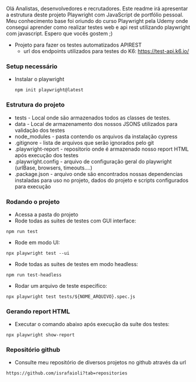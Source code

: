 Olá Analistas, desenvolvedores e recrutadores. Este readme irá apresentar a estrutura deste projeto Playwright com JavaScript de portfólio pessoal.
Meu conhecimento base foi oriundo do curso Playwright pela Udemy onde consegui aprender como realizar testes web e api rest utilizando playwright com javascript. Espero que vocês gostem ;)

* Projeto para fazer os testes automatizados APIREST
  - url dos endpoints utilizados para testes do K6: https://test-api.k6.io/

### Setup necessário ###


* Instalar o playwright

  ```
  npm init playwright@latest
  ```

### Estrutura do projeto ###

* tests - Local onde são armazenados todos as classes de testes.
* data - Local de armazenamento dos nossos JSONS utilizados para validação dos testes
* node_modules - pasta contendo os arquivos da instalação cypress
* .gitignore - lista de arquivos que serão ignorados pelo git
* .playwright-report - repositorio onde é armazenado nosso report HTML após execução dos testes 
* .playwright.config - arquivo de configuração geral do playwright (urlBase, browsers, timeouts....)
* .package.json - arquivo onde são encontrados nossas dependencias instaladas para uso no projeto, dados do projeto e scripts configurados para execução

### Rodando o projeto ###

* Acessa a pasta do projeto
* Rode todas as suites de testes com GUI interface:

```
npm run test
```

* Rode em modo UI:

```
npx playwright test --ui
```

* Rode todas as suites de testes em modo headless:

```
npm run test-headless
```

* Rodar um arquivo de teste especifico:

```
npx playwright test tests/${NOME_ARQUIVO}.spec.js
```

### Gerando report HTML ###

* Executar o comando abaixo após execução da suíte dos testes:

```
npx playwright show-report
```

### Repositório github ###

* Consulte meu repositório de diversos projetos no github através da url

```
https://github.com/israfaioli?tab=repositories
```
